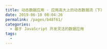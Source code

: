 ```yaml
---
title: 动态数据应用 · 应用高大上的动态数据流（下）
date: 2019-06-10 08:04:26
permalink: /pages/b48f61/
categories:
  - 基于 JavaScript 开发灵活的数据应用
tags:
  - 
---
```

